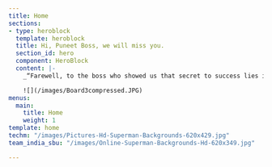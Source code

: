 ```yaml
---
title: Home
sections:
- type: heroblock
  template: heroblock
  title: Hi, Puneet Boss, we will miss you.
  section_id: hero
  component: HeroBlock
  content: |-
    _“Farewell, to the boss who showed us that secret to success lies in simple things like hard work and perseverance.”_

    ![](/images/Board3compressed.JPG)
menus:
  main:
    title: Home
    weight: 1
template: home
techm: "/images/Pictures-Hd-Superman-Backgrounds-620x429.jpg"
team_india_sbu: "/images/Online-Superman-Backgrounds-Hd-620x349.jpg"

---
```

